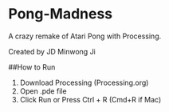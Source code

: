Pong-Madness
============

A crazy remake of Atari Pong with Processing.

Created by JD Minwong Ji

##How to Run
1. Download Processing (Processing.org)
1. Open .pde file
1. Click Run or Press Ctrl + R (Cmd+R if Mac)
